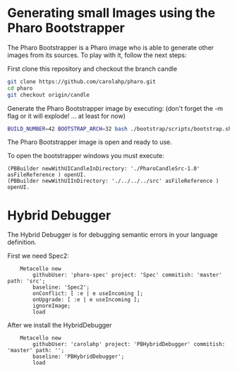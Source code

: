 # Generating small Images using the Pharo Bootstrapper
The Pharo Bootstrapper is a Pharo image who is able to generate other images from its sources. To play with it, follow the next steps:


First clone this repository and checkout the branch candle 
```bash
git clone https://github.com/carolahp/pharo.git
cd pharo
git checkout origin/candle
```

Generate the Pharo Bootstrapper image by executing: 
(don't forget the -m flag or it will explode! ... at least for now)
```bash
BUILD_NUMBER=42 BOOTSTRAP_ARCH=32 bash ./bootstrap/scripts/bootstrap.sh -m
```

The Pharo Bootstrapper image is open and ready to use.


To open the bootstrapper windows you must execute:
```Smalltalk
(PBBuilder newWithUICandleInDirectory: './PharoCandleSrc-1.0' asFileReference ) openUI.
(PBBuilder newWithUIInDirectory: './../../../src' asFileReference ) openUI.
```

# Hybrid Debugger

The Hybrid Debugger is for debugging semantic errors in your language definition.

First we need Spec2:
```Smalltalk
    Metacello new
        githubUser: 'pharo-spec' project: 'Spec' commitish: 'master' path: 'src';
        baseline: 'Spec2';
        onConflict: [ :e | e useIncoming ];
        onUpgrade: [ :e | e useIncoming ];
        ignoreImage;
        load
```

After we install the HybridDebugger
```Smalltalk
    Metacello new
        githubUser: 'carolahp' project: 'PBHybridDebugger' commitish: 'master' path: '';
        baseline: 'PBHybridDebugger';
        load
```

